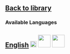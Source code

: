 ## [Back to library](https://fieldguides.github.io/library/)
### Available Languages
## [English](https://fieldguides.github.io/guide01/en) [<img src="https://fieldguides.github.io/library/resources/icons/pwa.png" height="20px"/>](https://fieldguides.github.io/guide01/en) [<img src="https://fieldguides.github.io/library/resources/icons/epub.png" height="40px"/>](https://fieldguides.github.io/guide01/en/download/guide1.epub) [<img src="https://fieldguides.github.io/library/resources/icons/pdf.png" height="40px"/>](https://fieldguides.github.io/guide01/en/download/guide1.pdf)


